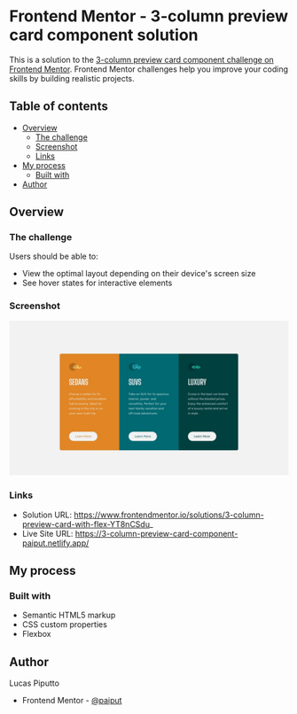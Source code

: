 # Frontend Mentor - 3-column preview card component solution

This is a solution to the [3-column preview card component challenge on Frontend Mentor](https://www.frontendmentor.io/challenges/3column-preview-card-component-pH92eAR2-). Frontend Mentor challenges help you improve your coding skills by building realistic projects. 

## Table of contents

- [Overview](#overview)
  - [The challenge](#the-challenge)
  - [Screenshot](#screenshot)
  - [Links](#links)
- [My process](#my-process)
  - [Built with](#built-with)
- [Author](#author)

## Overview

### The challenge

Users should be able to:

- View the optimal layout depending on their device's screen size
- See hover states for interactive elements

### Screenshot

![](./assets/design/desktop-design.jpg)

### Links

- Solution URL: https://www.frontendmentor.io/solutions/3-column-preview-card-with-flex-YT8nCSdu_
- Live Site URL: https://3-column-preview-card-component-paiput.netlify.app/

## My process

### Built with

- Semantic HTML5 markup
- CSS custom properties
- Flexbox

## Author

Lucas Piputto

- Frontend Mentor - [@paiput](https://www.frontendmentor.io/profile/paiput)